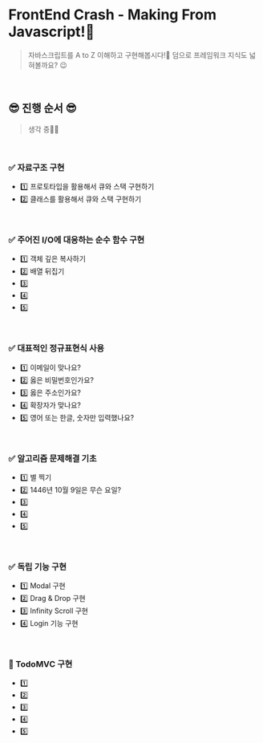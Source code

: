 # FrontEnd Crash - Making From Javascript!:hammer:
> 자바스크립트를 A to Z 이해하고 구현해봅시다!:mag_right: 덤으로 프레임워크 지식도 넓혀볼까요? :wink:

<br>

## 😎 진행 순서 😎
> 생각 중✍🏻

<br>

### ✅ 자료구조 구현
  - 1️⃣ 프로토타입을 활용해서 큐와 스택 구현하기
  - 2️⃣ 클래스를 활용해서 큐와 스택 구현하기

<br>

### ✅ 주어진 I/O에 대응하는 순수 함수 구현
  - 1️⃣ 객체 깊은 복사하기
  - 2️⃣ 배열 뒤집기
  - 3️⃣ 
  - 4️⃣ 
  - 5️⃣ 

<br>

### ✅ 대표적인 정규표현식 사용
  - 1️⃣ 이메일이 맞나요?
  - 2️⃣ 옳은 비밀번호인가요?
  - 3️⃣ 옳은 주소인가요?
  - 4️⃣ 확장자가 맞나요?
  - 5️⃣ 영어 또는 한글, 숫자만 입력했나요?

<br>

### ✅ 알고리즘 문제해결 기초
  - 1️⃣ 별 찍기
  - 2️⃣ 1446년 10월 9일은 무슨 요일?
  - 3️⃣ 
  - 4️⃣ 
  - 5️⃣ 

<br>

### ✅ 독립 기능 구현
  - 1️⃣ Modal 구현
  - 2️⃣ Drag & Drop 구현
  - 3️⃣ Infinity Scroll 구현
  - 4️⃣ Login 기능 구현

<br>

### 🚩 TodoMVC 구현
  - 1️⃣ 
  - 2️⃣ 
  - 3️⃣ 
  - 4️⃣ 
  - 5️⃣ 

<br>